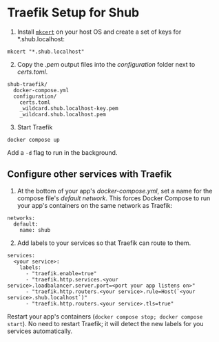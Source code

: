 Traefik Setup for Shub
===

1. Install [`mkcert`](https://github.com/FiloSottile/mkcert) on your host OS and create a set of keys for *.shub.localhost:

```
mkcert "*.shub.localhost"
```

2. Copy the *.pem* output files into the *configuration* folder next to
*certs.toml*.

```
shub-traefik/
  docker-compose.yml
  configuration/
    certs.toml
    _wildcard.shub.localhost-key.pem
    _wildcard.shub.localhost.pem
```

3. Start Traefik

```
docker compose up
```

  Add a `-d` flag to run in the background.

Configure other services with Traefik
---

1. At the bottom of your app's *docker-compose.yml*, set a name for the compose
file's *default network*. This forces Docker Compose to run your app's containers
on the same network as Traefik:

```
networks:
  default:
    name: shub
```

2. Add labels to your services so that Traefik can route to them.

```
services:
  <your service>:
    labels:
      - "traefik.enable=true"
      - "traefik.http.services.<your service>.loadbalancer.server.port=<port your app listens on>"
      - "traefik.http.routers.<your service>.rule=Host(`<your service>.shub.localhost`)"
      - "traefik.http.routers.<your service>.tls=true"
```

Restart your app's containers (`docker compose stop; docker compose start`). No
need to restart Traefik; it will detect the new labels for you services automatically.
